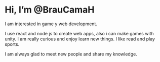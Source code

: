# Hi, I’m @BrauCamaH


I am interested in game y web development.

I use react and node js to create web apps, also i can make games
with unity.
I am really curious and enjoy learn new things. I like read and 
play sports.

I am always glad to meet new people and share my knowledge.
